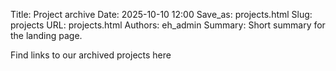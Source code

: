 Title: Project archive
Date: 2025-10-10 12:00
Save_as: projects.html
Slug: projects
URL: projects.html
Authors: eh_admin
Summary: Short summary for the landing page.

Find links to our archived projects here